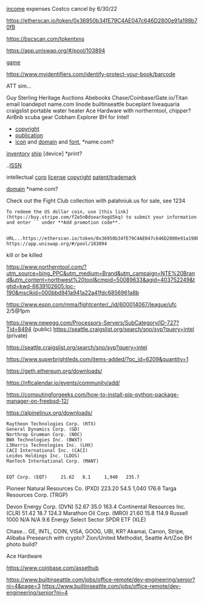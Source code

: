 [income](https://stripe.com/)
expenses
Costco cancel by 6/30/22

https://etherscan.io/token/0x36950b34fE79C4AE047c646D2800e91a198b70fB

https://bscscan.com/tokentxns

https://app.uniswap.org/#/pool/103894


[game](https://www.cgtrader.com/items/2040926/download-page) 

https://www.myidentifiers.com/identify-protect-your-book/barcode

ATT sim...

Guy Sterling
Heritage Auctions
Abebooks
Chase/Coinbase/Gate.io/Titan email
loandepot
name.com
linode
builtinseattle
buceplant
liveaquaria
craigslist
portable water heater
Ace Hardware with northerntool, chipper?
AirBnb
scuba gear
Cobham Explorer
BH for Intel!


- [copyright](https://eco.copyright.gov/eService_enu/start.swe?SWECmd=Login&SWEPL=1&SRN=&SWETS=1584673446735)
- [publication](https://www.usps.com/business/web-tools-apis/documentation-updates.htm)
- [icon](https://material.io/resources/icons/?style=baseline) and [domain](https://domains.google.com) and [font](https://fonts.google.com/icons?icon.query=user), *name.com?

[inventory](https://alibaba.com) 
[ship](https://www.usps.com/business/web-tools-apis/documentation-updates.htm) [device] *print?

..[ISSN](https://locexternal.servicenowservices.com/issn)

intellectual [corp](https://ccfs.sos.wa.gov/#/Dashboard) [license](https://secure.dor.wa.gov/) [copyright](https://eco.copyright.gov) [patent/trademark](https://www.uspto.gov/)

[domain](https://domains.google.com) *name.com? 


Check out the Fight Club collection with palahniuk.us for sale, see <opensea> 1234

    To redeem the US dollar coin, use [this link](https://buy.stripe.com/fZe5nBdsearXegU5kq) to submit your information and enter `` under **Add promotion code**.


    URL...https://etherscan.io/token/0x36950b34fE79C4AE047c646D2800e91a198b70fB, https://app.uniswap.org/#/pool/103894

   kill or be killed


https://www.northerntool.com/?utm_source=bing_PPC&utm_medium=Brand&utm_campaign=NTE%20Brand&utm_content=northwest%20tool&cmpid=50089633&agid=403752249&tgtid=kwd-6639102605:loc-190&msclkid=000bbd941a941a22a41fdc6856961a8b

https://www.espn.com/mma/fightcenter/_/id/600014067/league/ufc
2/5@1pm

https://www.newegg.com/Processors-Servers/SubCategory/ID-727?Tid=8494 (public)
https://seattle.craigslist.org/search/sno/syp?query=intel (private)

https://seattle.craigslist.org/search/sno/syp?query=intel

https://www.superbrightleds.com/items-added/?pc_id=6209&quantity=1

https://geth.ethereum.org/downloads/

https://nftcalendar.io/events/community/add/

https://computingforgeeks.com/how-to-install-pip-python-package-manager-on-freebsd-12/
  
  
https://alpinelinux.org/downloads/

    Raytheon Technologies Corp. (RTX)
    General Dynamics Corp. (GD)
    Northrop Grumman Corp. (NOC)
    BWX Technologies Inc. (BWXT)
    L3Harris Technologies Inc. (LHX)
    CACI International Inc. (CACI)
    Leidos Holdings Inc. (LDOS)
    ManTech International Corp. (MANT)


    EQT Corp. (EQT) 	21.62 	8.1 	1,940 	235.7
Pioneer Natural Resources Co. (PXD) 	223.20 	54.5 	1,040 	176.6
Targa Resources Corp. (TRGP)

Devon Energy Corp. (DVN) 	52.67 	35.0 	163.4
Continental Resources Inc. (CLR) 	51.42 	18.7 	124.3
Marathon Oil Corp. (MRO) 	21.60 	15.8 	114.9
Russell 1000 	N/A 	N/A 	9.6
Energy Select Sector SPDR ETF (XLE)

Chase...
GE, INTL, COIN, VISA, GOOG, UBI, KR? Akamai, Canon, Stripe, Alibaba
Presearch with crypto?
Zion/United Methodist, Seattle Art/Zoo
BH photo build?

Ace Hardware

https://www.coinbase.com/assethub

https://www.builtinseattle.com/jobs/office-remote/dev-engineering/senior?ni=4&page=3
https://www.builtinseattle.com/jobs/office-remote/dev-engineering/senior?ni=4
